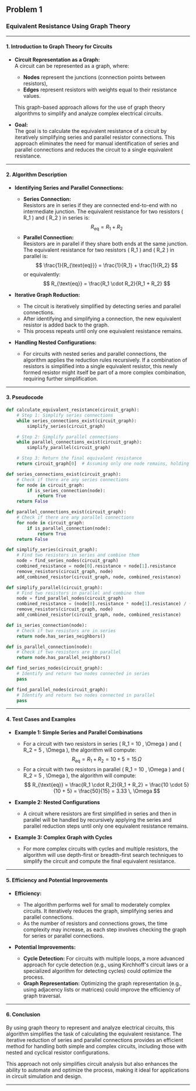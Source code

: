 ## Problem 1

### Equivalent Resistance Using Graph Theory

---

#### 1. Introduction to Graph Theory for Circuits

- **Circuit Representation as a Graph:**  
  A circuit can be represented as a graph, where:
  - **Nodes** represent the junctions (connection points between resistors),
  - **Edges** represent resistors with weights equal to their resistance values.
  
  This graph-based approach allows for the use of graph theory algorithms to simplify and analyze complex electrical circuits.

- **Goal:**  
  The goal is to calculate the equivalent resistance of a circuit by iteratively simplifying series and parallel resistor connections. This approach eliminates the need for manual identification of series and parallel connections and reduces the circuit to a single equivalent resistance.

---

#### 2. Algorithm Description

- **Identifying Series and Parallel Connections:**
  - **Series Connection:**  
    Resistors are in series if they are connected end-to-end with no intermediate junction. The equivalent resistance for two resistors \( R_1 \) and \( R_2 \) in series is:
    $$
    R_{\text{eq}} = R_1 + R_2
    $$
  - **Parallel Connection:**  
    Resistors are in parallel if they share both ends at the same junction. The equivalent resistance for two resistors \( R_1 \) and \( R_2 \) in parallel is:
    $$
    \frac{1}{R_{\text{eq}}} = \frac{1}{R_1} + \frac{1}{R_2}
    $$
    or equivalently:
    $$
    R_{\text{eq}} = \frac{R_1 \cdot R_2}{R_1 + R_2}
    $$

- **Iterative Graph Reduction:**
  - The circuit is iteratively simplified by detecting series and parallel connections.
  - After identifying and simplifying a connection, the new equivalent resistor is added back to the graph.
  - This process repeats until only one equivalent resistance remains.

- **Handling Nested Configurations:**
  - For circuits with nested series and parallel connections, the algorithm applies the reduction rules recursively. If a combination of resistors is simplified into a single equivalent resistor, this newly formed resistor might itself be part of a more complex combination, requiring further simplification.

---

#### 3. Pseudocode

```python
def calculate_equivalent_resistance(circuit_graph):
    # Step 1: Simplify series connections
    while series_connections_exist(circuit_graph):
        simplify_series(circuit_graph)

    # Step 2: Simplify parallel connections
    while parallel_connections_exist(circuit_graph):
        simplify_parallel(circuit_graph)

    # Step 3: Return the final equivalent resistance
    return circuit_graph[0]  # Assuming only one node remains, holding the final equivalent resistance

def series_connections_exist(circuit_graph):
    # Check if there are any series connections
    for node in circuit_graph:
        if is_series_connection(node):
            return True
    return False

def parallel_connections_exist(circuit_graph):
    # Check if there are any parallel connections
    for node in circuit_graph:
        if is_parallel_connection(node):
            return True
    return False

def simplify_series(circuit_graph):
    # Find two resistors in series and combine them
    node = find_series_nodes(circuit_graph)
    combined_resistance = node[0].resistance + node[1].resistance
    remove_resistors(circuit_graph, node)
    add_combined_resistor(circuit_graph, node, combined_resistance)

def simplify_parallel(circuit_graph):
    # Find two resistors in parallel and combine them
    node = find_parallel_nodes(circuit_graph)
    combined_resistance = (node[0].resistance * node[1].resistance) / (node[0].resistance + node[1].resistance)
    remove_resistors(circuit_graph, node)
    add_combined_resistor(circuit_graph, node, combined_resistance)

def is_series_connection(node):
    # Check if two resistors are in series
    return node.has_series_neighbors()

def is_parallel_connection(node):
    # Check if two resistors are in parallel
    return node.has_parallel_neighbors()

def find_series_nodes(circuit_graph):
    # Identify and return two nodes connected in series
    pass

def find_parallel_nodes(circuit_graph):
    # Identify and return two nodes connected in parallel
    pass
```

---

#### 4. Test Cases and Examples

- **Example 1: Simple Series and Parallel Combinations**
  - For a circuit with two resistors in series \( R_1 = 10 \, \Omega \) and \( R_2 = 5 \, \Omega \), the algorithm will compute:
    $$
    R_{\text{eq}} = R_1 + R_2 = 10 + 5 = 15 \, \Omega
    $$
  - For a circuit with two resistors in parallel \( R_1 = 10 \, \Omega \) and \( R_2 = 5 \, \Omega \), the algorithm will compute:
    $$
    R_{\text{eq}} = \frac{R_1 \cdot R_2}{R_1 + R_2} = \frac{10 \cdot 5}{10 + 5} = \frac{50}{15} = 3.33 \, \Omega
    $$

- **Example 2: Nested Configurations**
  - A circuit where resistors are first simplified in series and then in parallel will be handled by recursively applying the series and parallel reduction steps until only one equivalent resistance remains.

- **Example 3: Complex Graph with Cycles**
  - For more complex circuits with cycles and multiple resistors, the algorithm will use depth-first or breadth-first search techniques to simplify the circuit and compute the final equivalent resistance.

---

#### 5. Efficiency and Potential Improvements

- **Efficiency:**
  - The algorithm performs well for small to moderately complex circuits. It iteratively reduces the graph, simplifying series and parallel connections.
  - As the number of resistors and connections grows, the time complexity may increase, as each step involves checking the graph for series or parallel connections.

- **Potential Improvements:**
  - **Cycle Detection:** For circuits with multiple loops, a more advanced approach for cycle detection (e.g., using Kirchhoff's circuit laws or a specialized algorithm for detecting cycles) could optimize the process.
  - **Graph Representation:** Optimizing the graph representation (e.g., using adjacency lists or matrices) could improve the efficiency of graph traversal.

---

#### 6. Conclusion

By using graph theory to represent and analyze electrical circuits, this algorithm simplifies the task of calculating the equivalent resistance. The iterative reduction of series and parallel connections provides an efficient method for handling both simple and complex circuits, including those with nested and cyclical resistor configurations.

This approach not only simplifies circuit analysis but also enhances the ability to automate and optimize the process, making it ideal for applications in circuit simulation and design.

---
